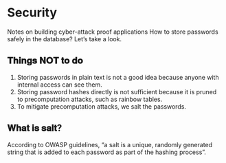 # Security
Notes on building cyber-attack proof applications
How to store passwords safely in the database?
Let’s take a look.
## 𝐓𝐡𝐢𝐧𝐠𝐬 𝐍𝐎𝐓 𝐭𝐨 𝐝𝐨
1. Storing passwords in plain text is not a good idea because anyone
with internal access can see them.
2. Storing password hashes directly is not sufficient because it is
pruned to precomputation attacks, such as rainbow tables.
3. To mitigate precomputation attacks, we salt the passwords.
## 𝐖𝐡𝐚𝐭 𝐢𝐬 𝐬𝐚𝐥𝐭?
According to OWASP guidelines, “a salt is a unique, randomly
generated string that is added to each password as part of the hashing
process”.
